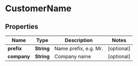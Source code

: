# CustomerName

## Properties
Name | Type | Description | Notes
------------ | ------------- | ------------- | -------------
**prefix** | **String** | Name prefix, e.g. Mr. |  [optional]
**company** | **String** | Company name |  [optional]
